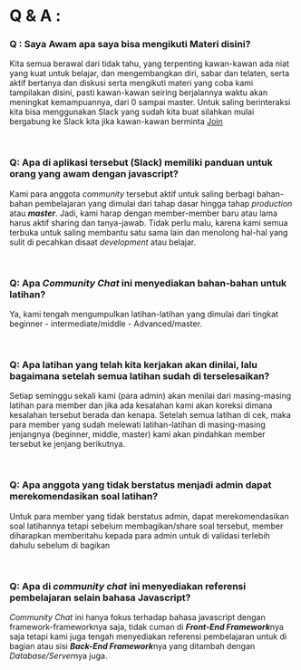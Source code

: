 # Q & A :
<p></p>
<h3>Q : Saya Awam apa saya bisa mengikuti Materi disini?</h3>
<p>Kita semua berawal dari tidak tahu, yang terpenting kawan-kawan ada niat yang kuat untuk belajar, dan mengembangkan diri, sabar dan telaten, serta aktif bertanya dan diskusi serta mengikuti materi yang coba kami tampilakan disini, pasti kawan-kawan seiring berjalannya waktu akan meningkat kemampuannya, dari 0 sampai master. Untuk saling berinteraksi kita bisa menggunakan Slack yang sudah kita buat silahkan mulai bergabung ke Slack kita jika kawan-kawan berminta <a href="https://join.slack.com/t/fullstackjavascriptid/shared_invite/MjIyODQ1NDU1MjM3LTE1MDE5NjAzODktMWE3ZWQ5YzM4MA">Join</a></p>
<br />
<h3>Q: Apa di aplikasi tersebut (Slack) memiliki panduan untuk orang yang awam dengan javascript? </h3>
<p> Kami para anggota <i>community</i> tersebut aktif untuk saling berbagi bahan-bahan pembelajaran yang dimulai dari tahap dasar hingga tahap <i> production </i> atau <b><i>master</i></b>. Jadi, kami harap dengan member-member baru atau lama harus aktif sharing dan tanya-jawab. Tidak perlu malu, karena kami semua terbuka untuk saling membantu satu sama lain dan menolong hal-hal yang sulit di pecahkan disaat <i>development</i> atau belajar. </p>
<br />
<h3>Q: Apa <i>Community Chat</i> ini menyediakan bahan-bahan untuk latihan?</h3>
<p> Ya, kami tengah mengumpulkan latihan-latihan yang dimulai dari tingkat beginner -  intermediate/middle - Advanced/master. </p>
<br />
<h3>Q: Apa latihan yang telah kita kerjakan akan dinilai, lalu bagaimana setelah semua latihan sudah di terselesaikan?</h3>
<p> Setiap seminggu sekali kami (para admin) akan menilai dari masing-masing latihan para member dan jika ada kesalahan kami akan koreksi dimana kesalahan tersebut berada dan kenapa. Setelah semua latihan di cek, maka para member yang sudah melewati latihan-latihan di masing-masing jenjangnya (beginner, middle, master) kami akan pindahkan member tersebut ke jenjang berikutnya.</p>
<br />
<h3>Q: Apa anggota yang tidak berstatus menjadi admin dapat merekomendasikan soal latihan?</h3> 
<p>Untuk para member yang tidak berstatus admin, dapat merekomendasikan soal latihannya tetapi sebelum membagikan/share soal tersebut, member diharapkan memberitahu kepada para admin untuk di validasi terlebih dahulu sebelum di bagikan </p>
<br />
<h3>Q: Apa di <i>community chat</i> ini menyediakan referensi pembelajaran selain bahasa Javascript? </h3>
<p> <i>Community Chat</i> ini hanya fokus terhadap bahasa javascript dengan framework-frameworknya saja, tidak cuman di <i><b>Front-End Framework</b></i>nya saja tetapi kami juga tengah menyediakan referensi pembelajaran untuk di bagian atau sisi <i><b>Back-End Framework</b></i>nya yang ditambah dengan <i>Database/Server</i>nya juga.</p>
